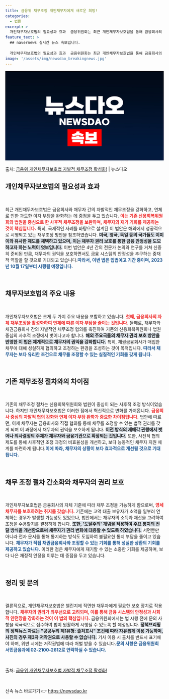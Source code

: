 ```yaml
---
title: 금융위 채무조정 개인채무자에게 새로운 희망!
categories:
  - 법률
excerpt: >
  개인채무자보호법의 필요성과 효과  금융위원회는 최근 개인채무자보호법을 통해 금융회사의 자체 채무조정을 강화하…
feature_text: >
  ## navernews 실시간 뉴스 속보입니다.

  개인채무자보호법의 필요성과 효과  금융위원회는 최근 개인채무자보호법을 통해 금융회사의 자체 채무조정을 강화하…
image: '/assets/img/newsdao_breakingnews.jpg'
---
```


![뉴스다오 속보](/assets/img/newsdao_breakingnews.jpg)

<p>출처: <a href="https://newsdao.kr/5070" rel="dofollow">금융위 개인채무자보호법 자발적 채무조정 활성화!</a> | 뉴스다오</p>

<h2 data-ke-size="size26">개인채무자보호법의 필요성과 효과</h2>

<p data-ke-size="size16">&nbsp;</p>

최근 개인채무자보호법은 금융회사와 채무자 간의 자발적인 채무조정을 강화하고, 연체로 인한 과도한 이자 부담을 완화하는 데 중점을 두고 있습니다. <b><span style="color: #ee2323;">이는 기존 신용회복위원회와 법원을 중심으로 한 사후적 채무조정을 보완하며, 채무자의 재기 기회를 제공하는 것이 핵심입니다.</span></b> 특히, 국제적인 사례를 바탕으로 설계된 이 법안은 해외에서 성공적으로 시행되고 있는 채무조정 방안을 참조하였습니다. <b><span style="background-color: #21538527;">미국, 영국, 독일 등의 국가들도 이미 이와 유사한 제도를 채택하고 있으며, 이는 채무자 권리 보호를 통한 금융 안정성을 도모하고자 하는 노력이 엿보입니다.</span></b> 이번 법안은 4년 간의 전문가 논의와 연구를 거쳐 신중히 준비된 만큼, 채무자의 권익을 보호하면서도 금융 시스템의 안정성을 추구하는 중재적 역할을 할 것으로 기대되고 있습니다.<b><span style="color: #1a5490;">따라서, 이번 법은 입법예고 기간 중이며, 2023년 10월 17일부터 시행될 예정입니다.</span></b>

<p data-ke-size="size16">&nbsp;</p>

<h2 data-ke-size="size26">채무자보호법의 주요 내용</h2>

<p data-ke-size="size16">&nbsp;</p>

개인채무자보호법은 크게 두 가지 주요 내용을 포함하고 있습니다. <b><span style="color: #ee2323;">첫째, 금융회사의 자체 채무조정을 활성화하여 연체에 따른 이자 부담을 줄이는 것입니다.</span></b> 둘째로, 채무자와 채권금융회사 간의 자발적인 채무조정 협의를 촉진하여 기존의 신용회복위원회나 법원 중심의 사후적 조정에서 벗어나고자 합니다. <b><span style="background-color: #21538527;">해외 주요국들의 채무자 권리 보호 방안을 반영한 이 법은 체계적으로 채무자의 권익을 강화합니다.</span></b> 특히, 채권금융회사가 매입한 채무에 대해 성실하게 협의하고 조정하는 환경을 조성하는 것이 목적입니다. <b><span style="color: #1a5490;">따라서 채무자는 보다 유리한 조건으로 채무를 조정할 수 있는 실질적인 기회를 갖게 됩니다.</span></b>

<p data-ke-size="size16">&nbsp;</p>

<h2 data-ke-size="size26">기존 채무조정 절차와의 차이점</h2>

<p data-ke-size="size16">&nbsp;</p>

기존의 채무조정 절차는 신용회복위원회와 법원이 중심이 되는 사후적 조정 방식이었습니다. 하지만 개인채무자보호법은 이러한 점에서 혁신적으로 변화를 가져옵니다. <b><span style="color: #ee2323;">금융회사 중심의 자발적 협의 강화와 연체 이자 부담 완화가 중요한 차이점입니다.</span></b> 법안에 따르면, 이제 채무자는 금융회사와 직접 협의를 통해 채무를 조정할 수 있는 법적 권리를 갖게 되며 이 과정에서 채무자의 권익을 보호하게 됩니다. <b><span style="background-color: #21538527;">이전 방식의 재매각 관행에서 벗어나 의사결정의 주체가 채무자와 금융기관으로 확장되는 것입니다.</span></b> 또한, 사전적 협의 제도를 통해 사후적인 조정 과정의 비효율성을 개선하고, 보다 능동적인 채무자 지원 체계를 마련하게 됩니다.<b><span style="color: #1a5490;">이에 따라, 채무자의 상황이 보다 효과적으로 개선될 것으로 기대됩니다.</span></b>

<p data-ke-size="size16">&nbsp;</p>

<h2 data-ke-size="size26">채무 조정 절차 간소화와 채무자의 권리 보호</h2>

<p data-ke-size="size16">&nbsp;</p>

개인채무자보호법은 금융회사의 자체 기준에 따라 채무 조정을 가능하게 함으로써, <b><span style="color: #ee2323;">영세 채무자를 보호하려는 취지를 갖습니다.</span></b> 기존에는 고액 대출 보유자가 소액을 일부러 연체하는 경우가 발생할 가능성도 있었으나, 법안에서는 채무자의 소득과 재산을 고려하여 조정을 수용할지를 결정하게 합니다. <b><span style="background-color: #21538527;">또한, '도달주의' 개념을 적용하여 주요 통지의 전달 방식을 개선함으로써 채무자가 권리 변화에 대응할 수 있도록 하였습니다.</span></b> 서면뿐만 아니라 전자 문서를 통해 통지하는 방식도 도입하여 불필요한 통지 부담을 줄이고 있습니다. <b><span style="color: #1a5490;">채무자가 직접 채권금융회사와 조정할 수 있는 기회를 통해 성실한 상환의 기회를 제공하고 있습니다.</span></b> 이러한 점은 채무자에게 재기할 수 있는 소중한 기회를 제공하며, 보다 나은 재정적 안정을 이루는 데 중점을 두고 있습니다.

<p data-ke-size="size16">&nbsp;</p>

<h2 data-ke-size="size26">정리 및 문의</h2>

<p data-ke-size="size16">&nbsp;</p>

결론적으로, 개인채무자보호법은 챌린지에 직면한 채무자에게 필요한 보호 장치로 작용합니다. <b><span style="color: #ee2323;">채무자의 권리가 최우선으로 고려되며, 이를 통해 금융 시스템의 안정성과 사회적 안전망을 강화하는 것이 이 법의 핵심입니다.</span></b> 금융위원회에서는 법 시행 전에 문의 사항을 적극적으로 접수하여 법이 원활하게 시행될 수 있도록 할 예정입니다. <b><span style="background-color: #21538527;">정책브리핑의 정책뉴스 자료는 "공공누리 제1유형: 출처표시" 조건에 따라 자유롭게 이용 가능하며, 사진의 경우 제3자 저작권으로 사용할 수 없습니다.</span></b> 기사 이용 시 출처를 반드시 표기해야 하며, 위반 시에는 저작권법에 따라 처벌 받을 수 있습니다.<b><span style="color: #1a5490;">문의 사항은 금융위원회 서민금융과에 02-2100-2612로 연락하실 수 있습니다.</span></b>

<p data-ke-size="size16">&nbsp;</p>

<p data-ke-size="size16">출처: <a href="https://newsdao.kr/5070">금융위 개인채무자보호법 자발적 채무조정 활성화!</a></p>

<p data-ke-size="size16">&nbsp;</p> 

신속 뉴스 바로가기 👉 <a href="https://newsdao.kr" rel="dofollow">https://newsdao.kr</a>


